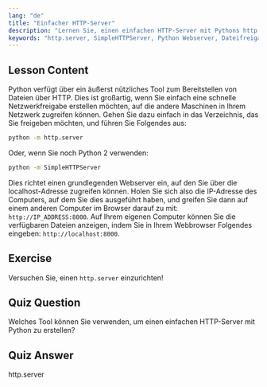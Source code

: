 ```yaml
---
lang: "de"
title: "Einfacher HTTP-Server"
description: "Lernen Sie, einen einfachen HTTP-Server mit Pythons http.server-Modul zu erstellen. Teilen Sie Dateien schnell in Ihrem Netzwerk mit diesem anfängerfreundlichen Linux-Tutorial."
keywords: "http.server, SimpleHTTPServer, Python Webserver, Dateifreigabe, Linux-Tutorial, Anfängerleitfaden"
---
```


## Lesson Content

Python verfügt über ein äußerst nützliches Tool zum Bereitstellen von Dateien über HTTP. Dies ist großartig, wenn Sie einfach eine schnelle Netzwerkfreigabe erstellen möchten, auf die andere Maschinen in Ihrem Netzwerk zugreifen können. Gehen Sie dazu einfach in das Verzeichnis, das Sie freigeben möchten, und führen Sie Folgendes aus:

```bash
python -m http.server
```

Oder, wenn Sie noch Python 2 verwenden:

```bash
python -m SimpleHTTPServer
```

Dies richtet einen grundlegenden Webserver ein, auf den Sie über die localhost-Adresse zugreifen können. Holen Sie sich also die IP-Adresse des Computers, auf dem Sie dies ausgeführt haben, und greifen Sie dann auf einem anderen Computer im Browser darauf zu mit: `http://IP_ADDRESS:8000`. Auf Ihrem eigenen Computer können Sie die verfügbaren Dateien anzeigen, indem Sie in Ihrem Webbrowser Folgendes eingeben: `http://localhost:8000`.

## Exercise

Versuchen Sie, einen `http.server` einzurichten!

## Quiz Question

Welches Tool können Sie verwenden, um einen einfachen HTTP-Server mit Python zu erstellen?

## Quiz Answer

http.server
